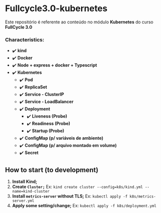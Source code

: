 # Fullcycle3.0-kubernetes

Este repositório é referente ao conteúdo no módulo **Kubernetes** do curso **FullCycle 3.0**

### Characteristics:

- :heavy_check_mark: **kind**
- :heavy_check_mark: **Docker**
- :heavy_check_mark: **Node + express + docker + Typescript**
- :heavy_check_mark: **Kubernetes**
  - :heavy_check_mark: **Pod**
  - :heavy_check_mark: **ReplicaSet**
  - :heavy_check_mark: **Service - ClusterIP**
  - :heavy_check_mark: **Service - LoadBalancer**
  - :heavy_check_mark: **Deployment**
    - :heavy_check_mark: **Liveness (Probe)**
    - :heavy_check_mark: **Readiness (Probe)**
    - :heavy_check_mark: **Startup (Probe)**
  - :heavy_check_mark: **ConfigMap (p/ variáveis de ambiente)**
  - :heavy_check_mark: **ConfigMap (p/ arquivo montado em volume)**
  - :heavy_check_mark: **Secret**

## How to start (to development)

1. **Install Kind;**
2. **Create `Cluster;`** Ex: `kind create cluster --config=k8s/kind.yml --name=kind-cluster`
3. **Install `metrics-server` without TLS;** Ex: `kubectl apply -f k8s/metrics-server.yml`
4. **Apply some setting/change;** Ex: `kubectl apply -f k8s/deployment.yml`
